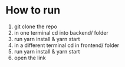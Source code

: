 # How to run

1) git clone the repo
2) in one terminal cd into backend/ folder
3) run yarn install & yarn start
4) in a different terminal cd in frontend/ folder
5) run yarn install & yarn start
6) open the link